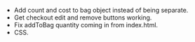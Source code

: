 - Add count and cost to bag object instead of being separate.
- Get checkout edit and remove buttons working.
- Fix addToBag quantity coming in from index.html.
- CSS.
